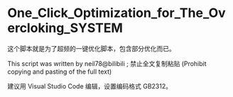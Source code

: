 # One_Click_Optimization_for_The_Overcloking_SYSTEM

这个脚本就是为了超频的一键优化脚本，包含部分优化而已。

This script was written by neil78@bilibili ;  禁止全文复制粘贴 (Prohibit copying and pasting of the full text)

建议用 Visual Studio Code 编辑，设置编码格式 GB2312。
